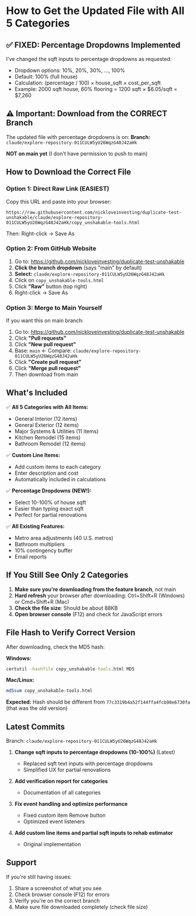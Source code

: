 # How to Get the Updated File with All 5 Categories

## ✅ FIXED: Percentage Dropdowns Implemented

I've changed the sqft inputs to percentage dropdowns as requested:
- Dropdown options: 10%, 20%, 30%, ..., 100%
- Default: 100% (full house)
- Calculation: (percentage / 100) × house_sqft × cost_per_sqft
- Example: 2000 sqft house, 60% flooring = 1200 sqft × $6.05/sqft = $7,260

## ⚠️ Important: Download from the CORRECT Branch

The updated file with percentage dropdowns is on:
**Branch:** `claude/explore-repository-011CULW5yU26WqzG48J42aHk`

**NOT on main yet** (I don't have permission to push to main)

## How to Download the Correct File

### Option 1: Direct Raw Link (EASIEST)
Copy this URL and paste into your browser:
```
https://raw.githubusercontent.com/nickloveinvesting/duplicate-test-unshakable/claude/explore-repository-011CULW5yU26WqzG48J42aHk/copy_unshakable-tools.html
```

Then: Right-click → Save As

### Option 2: From GitHub Website
1. Go to: https://github.com/nickloveinvesting/duplicate-test-unshakable
2. **Click the branch dropdown** (says "main" by default)
3. **Select:** `claude/explore-repository-011CULW5yU26WqzG48J42aHk`
4. Click on `copy_unshakable-tools.html`
5. Click **"Raw"** button (top right)
6. Right-click → Save As

### Option 3: Merge to Main Yourself
If you want this on main branch:
1. Go to: https://github.com/nickloveinvesting/duplicate-test-unshakable
2. Click **"Pull requests"**
3. Click **"New pull request"**
4. Base: `main` ← Compare: `claude/explore-repository-011CULW5yU26WqzG48J42aHk`
5. Click **"Create pull request"**
6. Click **"Merge pull request"**
7. Then download from main

## What's Included

✅ **All 5 Categories with All Items:**
- General Interior (12 items)
- General Exterior (12 items)
- Major Systems & Utilities (11 items)
- Kitchen Remodel (15 items)
- Bathroom Remodel (12 items)

✅ **Custom Line Items:**
- Add custom items to each category
- Enter description and cost
- Automatically included in calculations

✅ **Percentage Dropdowns (NEW!):**
- Select 10-100% of house sqft
- Easier than typing exact sqft
- Perfect for partial renovations

✅ **All Existing Features:**
- Metro area adjustments (40 U.S. metros)
- Bathroom multipliers
- 10% contingency buffer
- Email reports

## If You Still See Only 2 Categories

1. **Make sure you're downloading from the feature branch**, not main
2. **Hard refresh** your browser after downloading: Ctrl+Shift+R (Windows) or Cmd+Shift+R (Mac)
3. **Check the file size**: Should be about 88KB
4. **Open browser console** (F12) and check for JavaScript errors

## File Hash to Verify Correct Version

After downloading, check the MD5 hash:

**Windows:**
```cmd
certutil -hashfile copy_unshakable-tools.html MD5
```

**Mac/Linux:**
```bash
md5sum copy_unshakable-tools.html
```

**Expected:** Hash should be different from `77c3319b4a52f144ffa4fcb98e6730fa` (that was the old version)

## Latest Commits

Branch: `claude/explore-repository-011CULW5yU26WqzG48J42aHk`

1. **Change sqft inputs to percentage dropdowns (10-100%)** (Latest)
   - Replaced sqft text inputs with percentage dropdowns
   - Simplified UX for partial renovations

2. **Add verification report for categories**
   - Documentation of all categories

3. **Fix event handling and optimize performance**
   - Fixed custom item Remove button
   - Optimized event listeners

4. **Add custom line items and partial sqft inputs to rehab estimator**
   - Original implementation

## Support

If you're still having issues:
1. Share a screenshot of what you see
2. Check browser console (F12) for errors
3. Verify you're on the correct branch
4. Make sure file downloaded completely (check file size)
